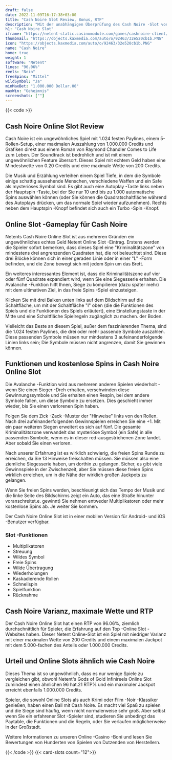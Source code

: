```yaml
---
draft: false
date: 2022-11-09T16:17:38+03:00
title: "Cash Noire Slot Review, Bonus, RTP"
description: "Mit der unabhängigen Überprüfung des Cash Noire -Slot von Netent können Sie hier kostenlos oder echtes Geld spielen und hier einen Bonus erhalten!"
h1: "Cash Noire Slot"
iframe: "https://netent-static.casinomodule.com/games/cashnoire-client/game/cashnoire-client.xhtml?launchType=iframe&iframeSandbox=allow-scripts%20allow-popups%20allow-popups-to-escape-sandbox%20allow-top-navigation%20allow-top-navigation-by-user-activation%20allow-same-origin%20allow-forms%20allow-pointer-lock&applicationType=browser&gameId=cashnoire_not_mobile&server=https%3A%2F%2Fnetent-game.casinomodule.com%2F&lang=en&sessId=DEMO-5142660701-EUR&operatorId=netent&statisticEndpointURL=https://gcl-int.netentcdn.com/gcs/reportData&logsId=f3d83176-1a44-4294-a48f-2cdf445490a9&loadStarted=1605702772353&giOperatorConfig=%7B%22staticServer%22%3A%22https%3A%2F%2Fnetent-static.casinomodule.com%2F%22%2C%22targetElement%22%3A%22netentgame%22%2C%22launchType%22%3A%22iframe%22%2C%22iframeSandbox%22%3A%22allow-scripts%20allow-popups%20allow-popups-to-escape-sandbox%20allow-top-navigation%20allow-top-navigation-by-user-activation%20allow-same-origin%20allow-forms%20allow-pointer-lock%22%2C%22applicationType%22%3A%22browser%22%2C%22gameId%22%3A%22cashnoire_not_mobile%22%2C%22server%22%3A%22https%3A%2F%2Fnetent-game.casinomodule.com%2F%22%2C%22lang%22%3A%22en%22%2C%22sessId%22%3A%22DEMO-5142660701-EUR%22%2C%22operatorId%22%3A%22netent%22%7D&casinourl=https://games.netent.com"
thumbnail: "https://objects.kaxmedia.com/auto/o/92463/32e520cb1b.PNG"
icon: "https://objects.kaxmedia.com/auto/o/92463/32e520cb1b.PNG"
name: "Cash Noire"
home: true
weight: 1
software: "Netent"
lines: "96.06%"
reels: "Nein"
freeSpins: "Mittel"
wildSymbol: "Ja"
minMaxBet: "1.000.000 Dollar.00"
maxWin: "Geheimnis"
screenshots: [""]
---
```


{{< code >}}<h2>Cash Noire Online Slot Review</h2><p>Cash Noire ist ein ungewöhnliches Spiel mit 1.024 festen Paylines, einem 5-Rollen-Setup, einer maximalen Auszahlung von 1.000.000 Credits und Grafiken direkt aus einem Roman von Raymond Chandler Comes to Life zum Leben. Der Soundtrack ist bedrohlich und ist mit einem ungewöhnlichen Feature übersort. Dieses Spiel mit echtem Geld haben eine Mindestwette von 0.20 Credits und eine maximale Wette von 200 Credits.</p><p>Die Musik und Erzählung verleihen einem Spiel Tiefe, in dem die Symbole einige schattig aussehende Menschen, verschiedene Waffen und ein Safe als mysteriöses Symbol sind. Es gibt auch eine Autoplay -Taste links neben der Hauptspin -Taste, bei der Sie nur 10 und bis zu 1.000 automatische Spins auswählen können (oder Sie können die Quadratschaltfläche während des Autoplays drücken, um das normale Spiel wieder aufzunehmen). Rechts neben dem Hauptspin -Knopf befindet sich auch ein Turbo -Spin -Knopf.</p><h2> Online Slot -Gameplay für Cash Noire</h2><p>Netents Cash Noire Online Slot ist aus mehreren Gründen ein ungewöhnliches echtes Geld Netent Online Slot -Eintrag. Erstens werden die Spieler sofort bemerken, dass dieses Spiel eine "Kriminalitätszone" von mindestens drei angrenzenden Quadraten hat, die rot beleuchtet sind. Diese drei Blöcke können sich in einer geraden Linie oder in einer "L" -Form befinden, und die Zone bewegt sich mit jedem Spin um das Brett.</p><p>Ein weiteres interessantes Element ist, dass die Kriminalitätszone auf vier oder fünf Quadrate expandiert wird, wenn Sie eine Siegesserie erhalten. Die Avalanche -Funktion hilft Ihnen, Siege zu kompilieren (dazu später mehr) mit dem ultimativen Ziel, in das freie Spins -Spiel einzusteigen.</p><p>Klicken Sie mit drei Balken unten links auf dem Bildschirm auf die Schaltfläche, um mit der Schaltfläche "I" oben (die die Funktionen des Spiels und die Funktionen des Spiels erläutert), eine Einstellungstaste in der Mitte und eine Schaltfläche Spielregeln zugänglich zu machen. der Boden.</p><p>Vielleicht das Beste an diesem Spiel, außer dem faszinierenden Thema, sind die 1.024 festen Paylines, die drei oder mehr passende Symbole auszahlen. Diese passenden Symbole müssen nur mindestens 3 aufeinanderfolgende Linien links sein; Die Symbole müssen nicht angrenzen, damit Sie gewinnen können.</p><h2>Funktionen und kostenlose Spins in Cash Noire Online Slot</h2><p>Die Avalanche -Funktion wird aus mehreren anderen Spielen wiederholt - wenn Sie einen Sieger -Dreh erhalten, verschwinden diese Gewinnungssymbole und Sie erhalten einen Respin, bei dem andere Symbole fallen, um diese Symbole zu ersetzen. Dies geschieht immer wieder, bis Sie einen verlorenen Spin haben.</p><p>Folgen Sie dem Zick -Zack -Muster der "Hinweise" links von den Rollen. Nach drei aufeinanderfolgenden Gewinnspielen erreichen Sie eine +1. Mit ein paar weiteren Siegen erweitert es sich auf fünf. Die gesamte Kriminalitätszone verwandelt das mysteriöse Symbol (ein Safe) in alle passenden Symbole, wenn es in dieser red-ausgestrichenen Zone landet. Aber sobald Sie einen verloren.</p><p>Nach unserer Erfahrung ist es wirklich schwierig, die freien Spins Runde zu erreichen, da Sie 13 Hinweise freischalten müssen. Sie müssen also eine ziemliche Siegesserie haben, um dorthin zu gelangen. Sicher, es gibt viele Gewinnspiele in der Zwischenzeit, aber Sie müssen diese freien Spins wirklich erreichen, um in die Nähe der wirklich großen Jackpots zu gelangen.</p><p>Wenn Sie freien Spins werden, beschleunigt sich das Tempo der Musik und die linke Seite des Bildschirms zeigt ein Auto, das eine Straße hinunter voranschreitet.e. gewinnt) Sie nehmen entweder Multiplikatoren oder mehr kostenlose Spins ab. Je weiter Sie kommen.</p><p>Der Cash Noire Online Slot ist in einer mobilen Version für Android- und iOS -Benutzer verfügbar.</p><h3>
Slot -Funktionen</h3><ul>
<li></span>
Multiplikatoren</li>
<li></span>
Streuung</li>
<li></span>
Wildes Symbol</li>
<li></span>
Freie Spins</li>
<li></span>
Wilde Übertragung</li>
<li></span>
Wiederholungen</li>
<li></span>
Kaskadierende Rollen</li>
<li></span>
Schnellspin</li>
<li></span>
Spielfunktion</li>
<li></span>
Rücknahme</li></ul><h2>Cash Noire Varianz, maximale Wette und RTP</h2><p>Der Cash Noire Online Slot hat einen RTP von 96.06%, ziemlich durchschnittlich für Spieler, die Erfahrung auf den Top -Online Slot -Websites haben. Dieser Netent Online-Slot ist ein Spiel mit niedriger Varianz mit einer maximalen Wette von 200 Credits und einem maximalen Jackpot mit dem 5.000-fachen des Anteils oder 1.000.000 Credits.</p><h2>Urteil und Online Slots ähnlich wie Cash Noire</h2><p>Dieses Thema ist so ungewöhnlich, dass es nur wenige Spiele zu vergleichen gibt, obwohl Netent's Gods of Gold Infinireels Online Slot zumindest einen ähnlichen 96 hat.21 RTP% und ein maximaler Jackpot erreicht ebenfalls 1.000.000 Credits.</p><p>Spieler, die sowohl Online Slots als auch Krimi oder Film -Noir -Klassiker genießen, haben einen Ball mit Cash Noire. Es macht viel Spaß zu spielen und die Siege sind häufig, wenn nicht normalerweise sehr groß. Aber selbst wenn Sie ein erfahrener Slot -Spieler sind, studieren Sie unbedingt das Paytable, die Funktionen und die Regeln, oder Sie verlaufen möglicherweise in der Großstadt.</p><p>Weitere Informationen zu unseren Online -Casino -Boni und lesen Sie Bewertungen von Hunderten von Spielen von Dutzenden von Herstellern.</p>{{< /code >}}
{{< card-slots count="12">}}